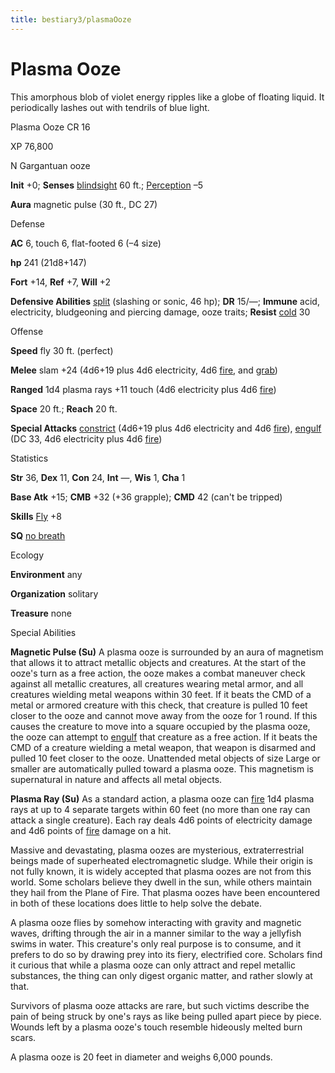 ```yaml
---
title: bestiary3/plasmaOoze
---
```

# Plasma Ooze

This amorphous blob of violet energy ripples like a globe of floating liquid. It periodically lashes out with tendrils of blue light.

Plasma Ooze CR 16

XP 76,800

N Gargantuan ooze

**Init** +0; **Senses** [blindsight](monsters/universalMonsterRules.md#_blindsight) 60 ft.; [Perception](skills/perception.md#_perception) –5

**Aura** magnetic pulse (30 ft., DC 27)

Defense

**AC** 6, touch 6, flat-footed 6 (–4 size)

**hp** 241 (21d8+147)

**Fort** +14, **Ref** +7, **Will** +2

**Defensive Abilities** [split](monsters/universalMonsterRules.md#_split) (slashing or sonic, 46 hp); **DR** 15/—; **Immune** acid, electricity, bludgeoning and piercing damage, ooze traits; **Resist** [cold](monsters/creatureTypes.md#_cold-subtype) 30

Offense

**Speed** fly 30 ft. (perfect)

**Melee** slam +24 (4d6+19 plus 4d6 electricity, 4d6 [fire](monsters/creatureTypes.md#_fire-subtype), and [grab](monsters/universalMonsterRules.md#_grab))

**Ranged** 1d4 plasma rays +11 touch (4d6 electricity plus 4d6 [fire](monsters/creatureTypes.md#_fire-subtype))

**Space** 20 ft.; **Reach** 20 ft.

**Special Attacks** [constrict](monsters/universalMonsterRules.md#_constrict) (4d6+19 plus 4d6 electricity and 4d6 [fire](monsters/creatureTypes.md#_fire-subtype)), [engulf](monsters/universalMonsterRules.md#_engulf) (DC 33, 4d6 electricity plus 4d6 [fire](monsters/creatureTypes.md#_fire-subtype))

Statistics

**Str** 36, **Dex** 11, **Con** 24, **Int** —, **Wis** 1, **Cha** 1

**Base Atk** +15; **CMB** +32 (+36 grapple); **CMD** 42 (can't be tripped)

**Skills** [Fly](skills/fly.md#_fly) +8

**SQ** [no breath](monsters/universalMonsterRules.md#_no-breath)

Ecology

**Environment** any

**Organization** solitary

**Treasure** none

Special Abilities

**Magnetic Pulse (Su)** A plasma ooze is surrounded by an aura of magnetism that allows it to attract metallic objects and creatures. At the start of the ooze's turn as a free action, the ooze makes a combat maneuver check against all metallic creatures, all creatures wearing metal armor, and all creatures wielding metal weapons within 30 feet. If it beats the CMD of a metal or armored creature with this check, that creature is pulled 10 feet closer to the ooze and cannot move away from the ooze for 1 round. If this causes the creature to move into a square occupied by the plasma ooze, the ooze can attempt to [engulf](monsters/universalMonsterRules.md#_engulf) that creature as a free action. If it beats the CMD of a creature wielding a metal weapon, that weapon is disarmed and pulled 10 feet closer to the ooze. Unattended metal objects of size Large or smaller are automatically pulled toward a plasma ooze. This magnetism is supernatural in nature and affects all metal objects.

**Plasma Ray (Su)** As a standard action, a plasma ooze can [fire](monsters/creatureTypes.md#_fire-subtype) 1d4 plasma rays at up to 4 separate targets within 60 feet (no more than one ray can attack a single creature). Each ray deals 4d6 points of electricity damage and 4d6 points of [fire](monsters/creatureTypes.md#_fire-subtype) damage on a hit.

Massive and devastating, plasma oozes are mysterious, extraterrestrial beings made of superheated electromagnetic sludge. While their origin is not fully known, it is widely accepted that plasma oozes are not from this world. Some scholars believe they dwell in the sun, while others maintain they hail from the Plane of Fire. That plasma oozes have been encountered in both of these locations does little to help solve the debate.

A plasma ooze flies by somehow interacting with gravity and magnetic waves, drifting through the air in a manner similar to the way a jellyfish swims in water. This creature's only real purpose is to consume, and it prefers to do so by drawing prey into its fiery, electrified core. Scholars find it curious that while a plasma ooze can only attract and repel metallic substances, the thing can only digest organic matter, and rather slowly at that.

Survivors of plasma ooze attacks are rare, but such victims describe the pain of being struck by one's rays as like being pulled apart piece by piece. Wounds left by a plasma ooze's touch resemble hideously melted burn scars.

A plasma ooze is 20 feet in diameter and weighs 6,000 pounds.

